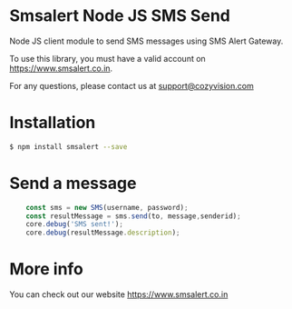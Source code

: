 # Smsalert Node JS SMS Send

Node JS client module to send SMS messages using SMS Alert Gateway.

To use this library, you must have a valid account on https://www.smsalert.co.in.

For any questions, please contact us at support@cozyvision.com

# Installation

```bash
$ npm install smsalert --save
```

# Send a message

```js
    const sms = new SMS(username, password);
	const resultMessage = sms.send(to, message,senderid);
    core.debug('SMS sent!');
	core.debug(resultMessage.description);
```


# More info

You can check out our website https://www.smsalert.co.in
